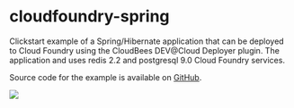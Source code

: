 cloudfoundry-spring
===================

Clickstart example of a Spring/Hibernate application that can be deployed to Cloud Foundry using the CloudBees DEV@Cloud Deployer plugin.  The application and uses redis 2.2 and postgresql 9.0 Cloud Foundry services.

Source code for the example is available on [GitHub](https://github.com/cloudfoundry-samples/springmvc-hibernate-template).

<a href="https://grandcentral.cloudbees.com/?CB_clickstart=https://raw.github.com/mqprichard/cloudfoundry-spring/master/clickstart.json"><img src="https://d3ko533tu1ozfq.cloudfront.net/clickstart/deployInstantly.png"/></a>
